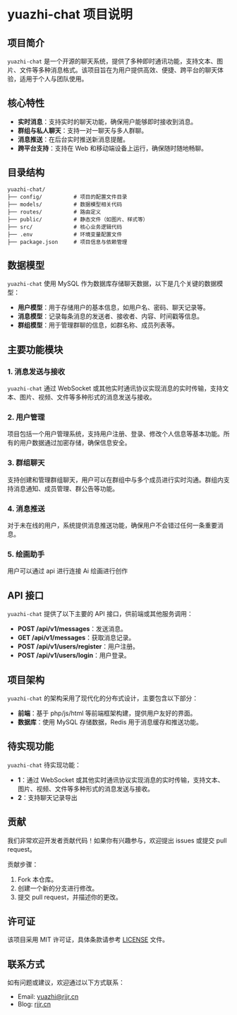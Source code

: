 # yuazhi-chat 项目说明

## 项目简介

`yuazhi-chat` 是一个开源的聊天系统，提供了多种即时通讯功能，支持文本、图片、文件等多种消息格式。该项目旨在为用户提供高效、便捷、跨平台的聊天体验，适用于个人与团队使用。

## 核心特性

- **实时消息**：支持实时的聊天功能，确保用户能够即时接收到消息。
- **群组与私人聊天**：支持一对一聊天与多人群聊。
- **消息推送**：在后台实时推送新消息提醒。
- **跨平台支持**：支持在 Web 和移动端设备上运行，确保随时随地畅聊。

## 目录结构

```
yuazhi-chat/
├── config/          # 项目的配置文件目录
├── models/          # 数据模型相关代码
├── routes/          # 路由定义
├── public/          # 静态文件（如图片、样式等）
├── src/             # 核心业务逻辑代码
├── .env             # 环境变量配置文件
├── package.json     # 项目信息与依赖管理
```

## 数据模型

`yuazhi-chat` 使用 MySQL 作为数据库存储聊天数据，以下是几个关键的数据模型：

- **用户模型**：用于存储用户的基本信息，如用户名、密码、聊天记录等。
- **消息模型**：记录每条消息的发送者、接收者、内容、时间戳等信息。
- **群组模型**：用于管理群聊的信息，如群名称、成员列表等。

## 主要功能模块

### 1. 消息发送与接收

`yuazhi-chat` 通过 WebSocket 或其他实时通讯协议实现消息的实时传输，支持文本、图片、视频、文件等多种形式的消息发送与接收。

### 2. 用户管理

项目包括一个用户管理系统，支持用户注册、登录、修改个人信息等基本功能。所有的用户数据通过加密存储，确保信息安全。

### 3. 群组聊天

支持创建和管理群组聊天，用户可以在群组中与多个成员进行实时沟通。群组内支持消息通知、成员管理、群公告等功能。

### 4. 消息推送

对于未在线的用户，系统提供消息推送功能，确保用户不会错过任何一条重要消息。

### 5. 绘画助手

用户可以通过 api 进行连接 Ai 绘画进行创作

## API 接口

`yuazhi-chat` 提供了以下主要的 API 接口，供前端或其他服务调用：

- **POST /api/v1/messages**：发送消息。
- **GET /api/v1/messages**：获取消息记录。
- **POST /api/v1/users/register**：用户注册。
- **POST /api/v1/users/login**：用户登录。

## 项目架构

`yuazhi-chat` 的架构采用了现代化的分布式设计，主要包含以下部分：

- **前端**：基于 php/js/html 等前端框架构建，提供用户友好的界面。
- **数据库**：使用 MySQL 存储数据，Redis 用于消息缓存和推送功能。

## 待实现功能

`yuazhi-chat` 待实现功能：

- **1**：通过 WebSocket 或其他实时通讯协议实现消息的实时传输，支持文本、图片、视频、文件等多种形式的消息发送与接收。
- **2**：支持聊天记录导出

## 贡献

我们非常欢迎开发者贡献代码！如果你有兴趣参与，欢迎提出 issues 或提交 pull request。

贡献步骤：

1. Fork 本仓库。
2. 创建一个新的分支进行修改。
3. 提交 pull request，并描述你的更改。

## 许可证

该项目采用 MIT 许可证，具体条款请参考 [LICENSE](LICENSE) 文件。

## 联系方式

如有问题或建议，欢迎通过以下方式联系：

- Email: yuazhi@rjjr.cn
- Blog: [rjjr.cn](https://rjjr.cn)
